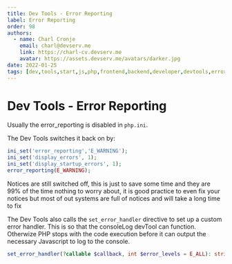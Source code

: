 ```yaml
---
title: Dev Tools - Error Reporting
label: Error Reporting
order: 98
authors:
  - name: Charl Cronje
    email: charl@devserv.me
    link: https://charl-cv.devserv.me
    avatar: https://assets.devserv.me/avatars/darker.jpg
date: 2022-01-25
tags: [dev,tools,start,js,php,frontend,backend,developer,devtools,error,reports]
---
```

# Dev Tools - Error Reporting

Usually the error_reporting is disabled in `php.ini`.

The Dev Tools switches it back on by:

```php
ini_set('error_reporting','E_WARNING');
ini_set('display_errors', 1);
ini_set('display_startup_errors', 1);
error_reporting(E_WARNING);
```

Notices are still switched off, this is just to save some time and they are 99% of the time  nothing to worry about, it is good practice to even fix your notices but most of out systems are full of notices and will take a long time to fix

The Dev Tools also calls the `set_error_handler` directive to set up a custom error handler. This is so that the consoleLog devTool can function. Otherwize PHP stops with the code execution before it can output the necessary Javascript to log to the console.

```php
set_error_handler(?callable $callback, int $error_levels = E_ALL): string|array|object|null
```

